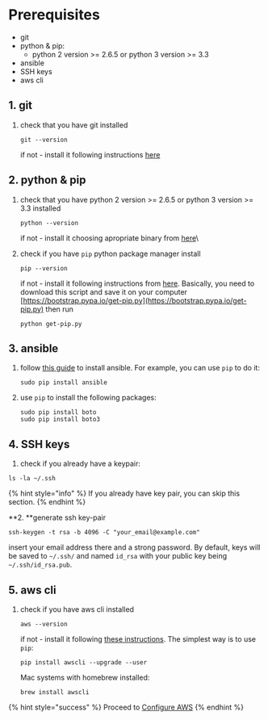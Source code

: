 # Prerequisites

* git
* python & pip:&#x20;
  * python 2 version >= 2.6.5 or python 3 version >= 3.3&#x20;
* ansible
* SSH keys
* aws cli

## 1. git

1.  check that you have git installed

    ```
    git --version
    ```

    if not - install it following instructions [here](https://git-scm.com/book/en/v2/Getting-Started-Installing-Git)

## 2. python & pip

1.  check that you have python 2 version >= 2.6.5 or python 3 version >= 3.3 installed

    ```
    python --version
    ```

    if not - install it choosing apropriate binary from [here](https://www.python.org/downloads/)\

2.  check if you have `pip` python package manager install

    ```
    pip --version
    ```

    if not - install it following instructions from [here](https://pip.pypa.io/en/stable/installing/). Basically, you need to download this script and save it on your computer [https://bootstrap.pypa.io/get-pip.py](https://bootstrap.pypa.io/get-pip.py) then run

    ```
    python get-pip.py
    ```

## 3. ansible

1.  follow [this guide](http://docs.ansible.com/ansible/latest/intro\_installation.html) to install ansible. For example, you can use `pip` to do it:

    ```
    sudo pip install ansible
    ```
2.  use `pip` to install the following packages:

    ```
    sudo pip install boto
    sudo pip install boto3
    ```

## 4. SSH keys

1. check if you already have a keypair:

```
ls -la ~/.ssh
```

{% hint style="info" %}
If you already have key pair, you can skip this section.
{% endhint %}

**2. **generate ssh key-pair

```
ssh-keygen -t rsa -b 4096 -C "your_email@example.com"
```

insert your email address there and a strong password. By default, keys will be saved to `~/.ssh/` and named `id_rsa` with your public key being `~/.ssh/id_rsa.pub`.

## 5. aws cli

1.  check if you have aws cli installed

    ```
    aws --version
    ```

    if not - install it following [these instructions](http://docs.aws.amazon.com/cli/latest/userguide/installing.html). The simplest way is to use `pip`:

    ```
    pip install awscli --upgrade --user
    ```

    Mac systems with homebrew installed:

    ```
    brew install awscli
    ```

{% hint style="success" %}
Proceed to [Configure AWS](configure-aws.md)
{% endhint %}
